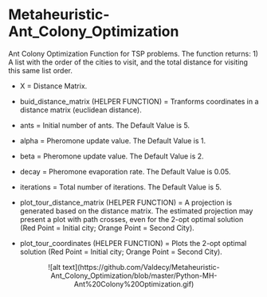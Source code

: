 # Metaheuristic-Ant_Colony_Optimization
Ant Colony Optimization Function for TSP problems. The function returns: 1) A list with the order of the cities to visit, and the total distance for visiting this same list order.

* X = Distance Matrix.

* buid_distance_matrix (HELPER FUNCTION) = Tranforms coordinates in a distance matrix (euclidean distance).

* ants = Initial number of ants. The Default Value is 5.

* alpha = Pheromone update value. The Default Value is 1.

* beta = Pheromone update value. The Default Value is 2.

* decay = Pheromone evaporation rate. The Default Value is 0.05.

* iterations = Total number of iterations. The Default Value is 5.

* plot_tour_distance_matrix (HELPER FUNCTION) = A projection is generated based on the distance matrix. The estimated projection may present a plot with path crosses, even for the 2-opt optimal solution (Red Point = Initial city; Orange Point = Second City).

* plot_tour_coordinates (HELPER FUNCTION) = Plots the 2-opt optimal solution (Red Point = Initial city; Orange Point = Second City).

<p align="center">
  ![alt text](https://github.com/Valdecy/Metaheuristic-Ant_Colony_Optimization/blob/master/Python-MH-Ant%20Colony%20Optimization.gif)
</p>


